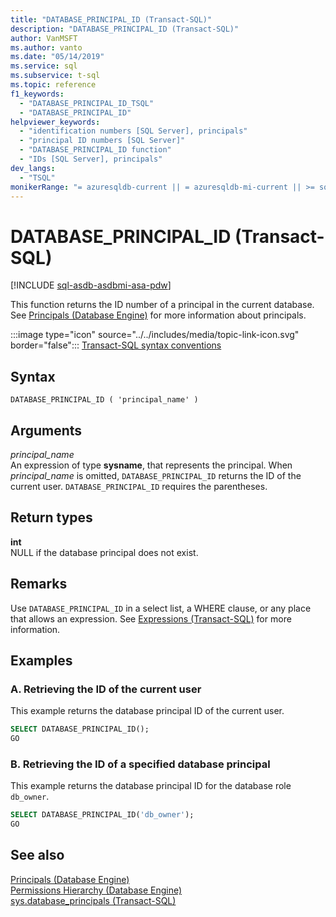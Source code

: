 ```yaml
---
title: "DATABASE_PRINCIPAL_ID (Transact-SQL)"
description: "DATABASE_PRINCIPAL_ID (Transact-SQL)"
author: VanMSFT
ms.author: vanto
ms.date: "05/14/2019"
ms.service: sql
ms.subservice: t-sql
ms.topic: reference
f1_keywords:
  - "DATABASE_PRINCIPAL_ID_TSQL"
  - "DATABASE_PRINCIPAL_ID"
helpviewer_keywords:
  - "identification numbers [SQL Server], principals"
  - "principal ID numbers [SQL Server]"
  - "DATABASE_PRINCIPAL_ID function"
  - "IDs [SQL Server], principals"
dev_langs:
  - "TSQL"
monikerRange: "= azuresqldb-current || = azuresqldb-mi-current || >= sql-server-2016 || >= sql-server-linux-2017 || = azuresqledge-current || = azure-sqldw-latest"
---
```

# DATABASE_PRINCIPAL_ID (Transact-SQL)
[!INCLUDE [sql-asdb-asdbmi-asa-pdw](../../includes/applies-to-version/sql-asdb-asdbmi-asa.md)]

This function returns the ID number of a principal in the current database. See [Principals &#40;Database Engine&#41;](../../relational-databases/security/authentication-access/principals-database-engine.md) for more information about principals.
  
:::image type="icon" source="../../includes/media/topic-link-icon.svg" border="false"::: [Transact-SQL syntax conventions](../../t-sql/language-elements/transact-sql-syntax-conventions-transact-sql.md)
  
## Syntax  
  
```syntaxsql
DATABASE_PRINCIPAL_ID ( 'principal_name' )  
```  
  
## Arguments
*principal_name*  
An expression of type **sysname**, that represents the principal. When *principal_name* is omitted, `DATABASE_PRINCIPAL_ID` returns the ID of the current user. `DATABASE_PRINCIPAL_ID` requires the parentheses.
  
## Return types
**int**  
NULL if the database principal does not exist.
  
## Remarks  
Use `DATABASE_PRINCIPAL_ID` in a select list, a WHERE clause, or any place that allows an expression. See [Expressions &#40;Transact-SQL&#41;](../../t-sql/language-elements/expressions-transact-sql.md) for more information.
  
## Examples  
  
### A. Retrieving the ID of the current user  
This example returns the database principal ID of the current user.
  
```sql
SELECT DATABASE_PRINCIPAL_ID();  
GO  
```  
  
### B. Retrieving the ID of a specified database principal  
This example returns the database principal ID for the database role `db_owner`.
  
```sql
SELECT DATABASE_PRINCIPAL_ID('db_owner');  
GO  
```  
  
## See also
[Principals &#40;Database Engine&#41;](../../relational-databases/security/authentication-access/principals-database-engine.md)  
[Permissions Hierarchy &#40;Database Engine&#41;](../../relational-databases/security/permissions-hierarchy-database-engine.md)  
[sys.database_principals &#40;Transact-SQL&#41;](../../relational-databases/system-catalog-views/sys-database-principals-transact-sql.md)
  
  
